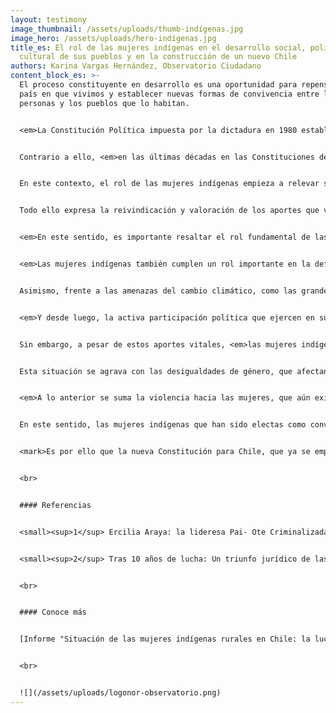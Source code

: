 ```yaml
---
layout: testimony
image_thumbnail: /assets/uploads/thumb-indígenas.jpg
image_hero: /assets/uploads/hero-indígenas.jpg
title_es: El rol de las mujeres indígenas en el desarrollo social, político y
  cultural de sus pueblos y en la construcción de un nuevo Chile
authors: Karina Vargas Hernández, Observatorio Ciudadano
content_block_es: >-
  El proceso constituyente en desarrollo es una oportunidad para repensar el
  país en que vivimos y establecer nuevas formas de convivencia entre las
  personas y los pueblos que lo habitan.


  <em>La Constitución Política impuesta por la dictadura en 1980 estableció una concepción mono cultural del Estado, siguiendo el modelo clásico de “Estado-nación”, desconociendo la existencia y derechos de los pueblos indígenas que habitan Chile.</em> Además desprotegió los derechos económicos, sociales y ambientales, en contraste con la protección otorgada a los derechos de propiedad de particulares, incluyendo aquellos sobre bienes comunes como el agua, lo que resultó en un deterioro acelerado de los ecosistemas del país.


  Contrario a ello, <em>en las últimas décadas en las Constituciones de América Latina, se ha venido reafirmado la concepción del Estado social de derecho,</em> en el que el Estado tiene un rol fundamental en la economía, así como en el aseguramiento de los derechos humanos, incluyendo entre ellos los derechos económicos, sociales, culturales y ambientales, estableciendo mecanismos para permitir su exigibilidad; <em>y a su a vez se vienen superando las concepciones mono culturales del Estado para reconocer la pluralidad de pueblos y naciones que lo conforman,</em> entre ellos los pueblos indígenas, así como sus derechos colectivos y los aportes que estos pueblos y naciones aportan al desarrollo cultural, social y económico de los Estados.


  En este contexto, el rol de las mujeres indígenas empieza a relevar su real importancia, <em>no sólo por el hecho histórico que significa que de los 17 escaños reservados para los y las representantes indígenas, 9 de ellos son para mujeres indígenas, y que además haya resultado electa para presidir la Convención a una mujer mapuche, la Dra. Elisa Loncón.</em> Resaltando que cuatro candidatas electas por escaños reservados tuvieron que ser reemplazadas por sus candidatos alternos, a fin de lograr la paridad. Es decir que, sin la aplicación del mecanismo de paridad, en el caso de los pueblos indígenas 13 cupos habrían sido asignados a mujeres y sólo cuatro a hombres.


  Todo ello expresa la reivindicación y valoración de los aportes que vienen realizando las mujeres indígenas dentro de sus territorios, comunidades, organizaciones y en el país en general. Aportes que no siempre son visibilizados, pero que en el actual proceso constituyente comienzan a relevarse.


  <em>En este sentido, es importante resaltar el rol fundamental de las mujeres indígenas en el desarrollo social, político y cultural de sus pueblos y naciones,</em> ya sea desde su rol en la transmisión de sus saberes tradicionales, en la revitalización de sus idiomas, en su aporte a la soberanía alimentaria y el cuidado de las semillas, como en el rol que desempeñan en el contexto actual de pandemia, donde aportan sus conocimientos en salud y en el uso de las plantas medicinales, así como la activación de redes para el trueque e intercambios solidarios de sus productos.


  <em>Las mujeres indígenas también cumplen un rol importante en la defensa del medio ambiente y sus territorios; son activas defensoras del territorio.</em> Por ejemplo, Ercilia Araya, lideresa Colla, que ha sido criminalizada y hostigada por defender los derechos de su comunidad frente al daño ambiental de diversas mineras canadienses en la región de Atacama<sup>1</sup>, o Machi Millaray, líder espiritual mapuche que viene luchando por la protección del Río Pilmaiken, estrechamente relacionado al Complejo Natural Ceremonial Ngen Mapu Kintuante, ubicado en el sector rural de Maihue –Caramallín– región de Los Lagos y región de Los Ríos, que se encuentra amenazado por la construcción de dos proyectos hidroeléctricos (proyecto hidroeléctrico Osorno y Los Lagos), los cuales fueron autorizados sin un proceso de consulta y sin obtener el consentimiento de las comunidades afectadas<sup>2</sup>.


  Asimismo, frente a las amenazas del cambio climático, como las grandes sequías o invernadas extremas en los territorios, <em>las mujeres indígenas realizan aportes importantes a la lucha contra el cambio climático, a través de sus conocimientos tradicionales, respecto al manejo y conservación de los bienes comunes o recursos naturales,</em> para adaptar sus cultivos a situaciones adversas a fin de asegurar la soberanía alimentaria, o aportar a la protección de la biodiversidad del planeta en su rol de guardianas de las semillas. 


  <em>Y desde luego, la activa participación política que ejercen en sus territorios, comunidades, organizaciones y en la política nacional</em> donde cada vez están más presentes para denunciar el despojo de sus territorios, la defensa del agua y los bienes comunes, y las políticas extractivas, neoliberales y patriarcales del Estado.


  Sin embargo, a pesar de estos aportes vitales, <em>las mujeres indígenas son quienes afrontan las mayores desigualdades sociales y brechas de género en el país, debido a la intersección que existe por ser mujer e indígena.</em> Lo que se aprecia, por ejemplo, en mayores barreras en el acceso a la justicia, a la educación y a la salud de calidad. Además, son quienes afrontan mayores situaciones de discriminación y violencia que, entre otras, se manifiestan en tasas de pobreza por ingresos y multidimensional que se acercan respectivamente al 18% y al 30% frente al 11% y 20% de las mujeres no indígenas (RIMISP, 2017). Sumado a las condiciones de vulnerabilidad de las mujeres indígenas, el alto porcentaje de hogares con jefatura femenina por pertenencia a pueblos indígenas llega al 44% (Casen, 2017), en muchos casos debido a la migración de sus parejas que se van a trabajar lejos, con la consecuente sobrecarga de trabajo para las mujeres que quedan solas a cargo de la casa los hijos, la chacra y los animales.


  Esta situación se agrava con las desigualdades de género, que afectan tanto a la mujer indígena como la no indígena, tal como las bajas tasas de participación laboral, que en la zona rural llega al 32,1% de la tasa de ocupación para las mujeres, frente al 64,7% de la tasa de ocupación para los varones (Casen, 2017). Además, cuando las mujeres indígenas rurales pueden acceder al trabajo, la probabilidad que éste sea informal, inestable o con bajos ingresos es mayor que en el caso de los hombres, siendo que sus ingresos principales derivan de actividades vinculadas con la agricultura y el comercio.


  <em>A lo anterior se suma la violencia hacia las mujeres, que aún existe y afecta las relaciones de complementariedad entre los géneros.</em> Además de ser quienes asumen la mayor cantidad de tareas de cuidado y crianza.


  En este sentido, las mujeres indígenas que han sido electas como convencionales, vienen expresando no sólo su voz y sus aportes, sino también las vivencias de sus pueblos y territorios, pues son mujeres que han debido enfrentar diversas desigualdades, violencias y atropellos a sus derechos por ser mujeres e indígenas. Cuyas historias de vida están cruzadas por la violencia del Estado y por una resistencia cultural, social y económica, que les permite hoy en día estar en ese espacio.


  <mark>Es por ello que la nueva Constitución para Chile, que ya se empieza a escribir, con la participación directa de estas mujeres y recogiendo sus propuestas, saberes, historias de vida y aspiraciones de sus pueblos, sin duda será un hito fundamental para avanzar en superar las brechas que enfrentan y para garantizar los derechos de sus pueblos y de las mujeres indígenas de acuerdo con los estándares del derecho internacional de los pueblos indígenas y los estándares del derecho internacional sobre la mujer. Así como a aportar en general a la construcción de un nuevo país, porque avanzar hacia el buen vivir para todos los pueblos no puede concebirse sin el bienestar de todas las mujeres.</mark>


  <br>


  #### Referencias


  <small><sup>1</sup> Ercilia Araya: la lideresa Pai- Ote Criminalizada por luchar contra las mineras canadienses en Chile. En: https://observatorio.cl/ercilia-araya-la-lideresa-pai-ote-criminalizada-por-luchar-contra-las-mineras-canadienses-en-chile/.</small>


  <small><sup>2</sup> Tras 10 años de lucha: Un triunfo jurídico de las comunidades que defienden el río Pilmaiken. En: https://www.eldesconcierto.cl/opinion/2020/02/05/tras-10-anos-de-lucha-un-triunfo-juridico-de-las-comunidades-que-defienden-el-rio-pilmaiken.html.</small>


  <br>


  #### Conoce más


  [Informe "Situación de las mujeres indígenas rurales en Chile: la lucha por los territorios ancestrales"](https://observatorio.cl/situacion-de-las-mujeres-indigenas-rurales-en-chile-la-lucha-por-los-territorios-ancestrales/)


  <br>


  ![](/assets/uploads/logonor-observatorio.png)
---
```

